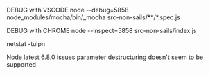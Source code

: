 DEBUG with VSCODE
node --debug=5858 node_modules/mocha/bin/_mocha src-non-sails/**/*.spec.js

DEBUG with CHROME
node --inspect=5858 src-non-sails/index.js


netstat -tulpn

Node latest 6.8.0 issues
parameter destructuring doesn't seem to be supported
